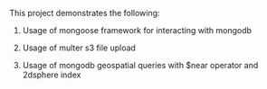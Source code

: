 This project demonstrates the following:

1. Usage of mongoose framework for interacting with mongodb

2. Usage of multer s3 file upload

3. Usage of mongodb geospatial queries with $near operator and 2dsphere index